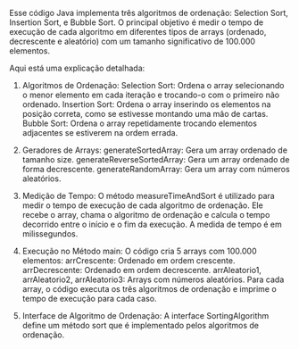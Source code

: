 Esse código Java implementa três algoritmos de ordenação: Selection Sort, Insertion Sort, e Bubble Sort. 
O principal objetivo é medir o tempo de execução de cada algoritmo em diferentes tipos de arrays (ordenado, decrescente e aleatório) com um tamanho significativo de 100.000 elementos.

Aqui está uma explicação detalhada:

1. Algoritmos de Ordenação:
Selection Sort: Ordena o array selecionando o menor elemento em cada iteração e trocando-o com o primeiro não ordenado.
Insertion Sort: Ordena o array inserindo os elementos na posição correta, como se estivesse montando uma mão de cartas.
Bubble Sort: Ordena o array repetidamente trocando elementos adjacentes se estiverem na ordem errada.

2. Geradores de Arrays:
generateSortedArray: Gera um array ordenado de tamanho size.
generateReverseSortedArray: Gera um array ordenado de forma decrescente.
generateRandomArray: Gera um array com números aleatórios.

3. Medição de Tempo:
O método measureTimeAndSort é utilizado para medir o tempo de execução de cada algoritmo de ordenação. Ele recebe o array, chama o algoritmo de ordenação e calcula o tempo decorrido
entre o início e o fim da execução.
A medida de tempo é em milissegundos.

5. Execução no Método main:
O código cria 5 arrays com 100.000 elementos:
arrCrescente: Ordenado em ordem crescente.
arrDecrescente: Ordenado em ordem decrescente.
arrAleatorio1, arrAleatorio2, arrAleatorio3: Arrays com números aleatórios.
Para cada array, o código executa os três algoritmos de ordenação e imprime o tempo de execução para cada caso.

6. Interface de Algoritmo de Ordenação:
A interface SortingAlgorithm define um método sort que é implementado pelos algoritmos de ordenação.
